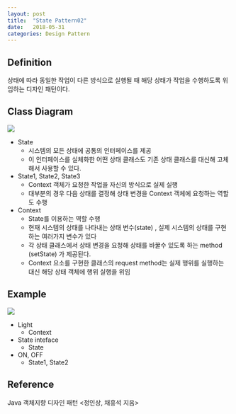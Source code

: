 ```yaml
---
layout: post
title:  "State Pattern02"
date:   2018-05-31
categories: Design Pattern
---
```


## Definition 

상태에 따라 동일한 작업이 다른 방식으로 실행될 때 해당 상태가 작업을 수행하도록 위임하는 디자인 패턴이다. 

## Class Diagram

![](/image/sp031.png)

- State
  - 시스템의 모든 상태에 공통의 인터페이스를 제공
  - 이 인터페이스를 실체화한 어떤 상태 클래스도 기존 상태 클래스를 대신해 고체해서 사용할 수 있다.
- State1, State2, State3
  - Context 객체가 요청한 작업을 자신의 방식으로 실제 실행
  - 대부분의 경우 다음 상태를 결정해 상태 변경을 Context 객체에 요청하는 역할도 수행 
- Context
  - State를 이용하는 역할 수행
  - 현재 시스템의 상태를 나타내는 상태 변수(state) , 실제 시스템의 상태를 구현하는 여러가지 변수가 있다
  - 각 상태 클래스에서 상태 변경을 요청해 상태를 바꿀수 있도록 하는 method (setState) 가 제공된다.
  - Context 요소를 구현한 클래스의 request method는 실제 행위를 실행하는 대신 해당 상태 객체에 행위 실행을 위임

## Example

![](/image/sp032.png)

- Light 
  - Context
- State inteface
  - State
- ON, OFF
  - State1, State2

## Reference

Java 객체지향 디자인 패턴 <정인상, 채흥석 지음>